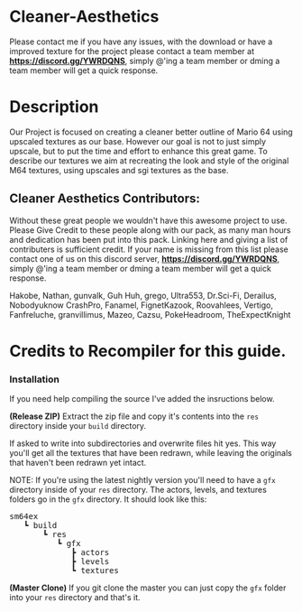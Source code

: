 # Cleaner-Aesthetics
Please contact me if you have any issues, with the download or have a improved texture for the project please contact a team member at **https://discord.gg/YWRDQNS**, simply @'ing a team member or dming a team member will get a quick response.

# Description
Our Project is focused on creating a cleaner better outline of Mario 64 using upscaled textures as our base. However our goal is not to just simply upscale, but to put the time and effort to enhance this great game. To describe our textures we aim at recreating the look and style of the original M64 textures, using upscales and sgi textures as the base.


## Cleaner Aesthetics  Contributors:
Without these great people we wouldn't have this awesome project to use. Please Give Credit to these people along with our pack, as many man hours and dedication has been put into this pack. Linking here and giving a list of contributers is sufficient credit. If your name is missing from this list please contact one of us on this discord server, **https://discord.gg/YWRDQNS**, simply @'ing a team member or dming a team member will get a quick response.

Hakobe, Nathan, gunvalk, Guh Huh, grego, Ultra553, Dr.Sci-Fi, Derailus, Nobodyuknow CrashPro, Fanamel, FignetKazook, Roovahlees, Vertigo, Fanfreluche, granvillimus, Mazeo, Cazsu, PokeHeadroom, TheExpectKnight


# Credits to Recompiler for this guide.
### Installation

If you need help compiling the source I've added the insructions below.

<b>(Release ZIP)</b>
Extract the zip file and copy it's contents into the `res` directory inside your `build` directory.

If asked to write into subdirectories and overwrite files hit yes. This way you'll get all the textures that have been redrawn, while leaving the originals that haven't been redrawn yet intact.

NOTE:
If you're using the latest nightly version you'll need to have a `gfx` directory inside of your `res` directory. The actors, levels, and textures folders go in the `gfx` directory. It should look like this:


<pre>sm64ex
   ┗ build
       ┗ res
          ┗ gfx
             ┣ actors
             ┣ levels
             ┗ textures</pre>

<b>(Master Clone)</b>
If you git clone the master you can just copy the `gfx` folder into your `res` directory and that's it.
